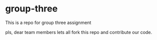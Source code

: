 # group-three
This is a repo for group three assignment

pls, dear team members lets all fork this repo and contribute our code.